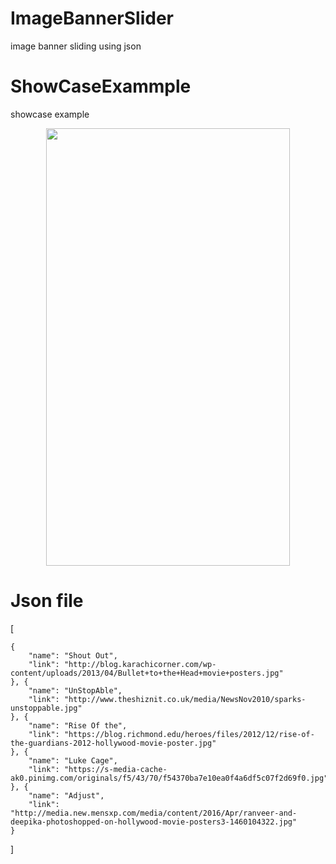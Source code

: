 # ImageBannerSlider
image banner sliding using json

# ShowCaseExammple
showcase example

<p align="center">
  <img src="https://raw.githubusercontent.com/paveltech/ImageBannerSlider/master/device-2017-09-13-204327.png" height="700" width="390"/>
</p>



# Json file 

[

	{
		"name": "Shout Out",
		"link": "http://blog.karachicorner.com/wp-content/uploads/2013/04/Bullet+to+the+Head+movie+posters.jpg"
	}, {
		"name": "UnStopAble",
		"link": "http://www.theshiznit.co.uk/media/NewsNov2010/sparks-unstoppable.jpg"
	}, {
		"name": "Rise Of the",
		"link": "https://blog.richmond.edu/heroes/files/2012/12/rise-of-the-guardians-2012-hollywood-movie-poster.jpg"
	}, {
		"name": "Luke Cage",
		"link": "https://s-media-cache-ak0.pinimg.com/originals/f5/43/70/f54370ba7e10ea0f4a6df5c07f2d69f0.jpg"
	}, {
		"name": "Adjust",
		"link": "http://media.new.mensxp.com/media/content/2016/Apr/ranveer-and-deepika-photoshopped-on-hollywood-movie-posters3-1460104322.jpg"
	}

]



